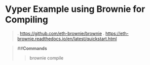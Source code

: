 # Vyper Example using Brownie for Compiling

> . https://github.com/eth-brownie/brownie
> . https://eth-brownie.readthedocs.io/en/latest/quickstart.html

>  ##**Commands**
> > brownie compile